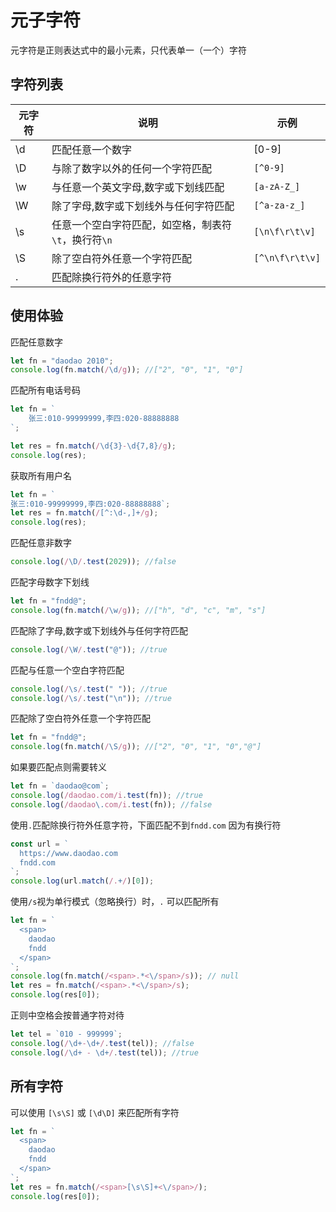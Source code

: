 # 元子字符

元字符是正则表达式中的最小元素，只代表单一（一个）字符

## 字符列表

| 元字符 | 说明                                                 | 示例            |
| ------ | ---------------------------------------------------- | --------------- |
| \d     | 匹配任意一个数字                                     | [0-9]           |
| \D     | 与除了数字以外的任何一个字符匹配                     | `[^0-9]`        |
| \w     | 与任意一个英文字母,数字或下划线匹配                  | `[a-zA-Z_]`     |
| \W     | 除了字母,数字或下划线外与任何字符匹配                | `[^a-za-z_]`    |
| \s     | 任意一个空白字符匹配，如空格，制表符`\t`，换行符`\n` | `[\n\f\r\t\v]`  |
| \S     | 除了空白符外任意一个字符匹配                         | `[^\n\f\r\t\v]` |
| .      | 匹配除换行符外的任意字符                             |                 |

## 使用体验

匹配任意数字

```js
let fn = "daodao 2010";
console.log(fn.match(/\d/g)); //["2", "0", "1", "0"]
```

匹配所有电话号码

```js
let fn = `
	张三:010-99999999,李四:020-88888888
`;

let res = fn.match(/\d{3}-\d{7,8}/g);
console.log(res);
```

获取所有用户名

```js
let fn = `
张三:010-99999999,李四:020-88888888`;
let res = fn.match(/[^:\d-,]+/g);
console.log(res);
```

匹配任意非数字

```js
console.log(/\D/.test(2029)); //false
```

匹配字母数字下划线

```js
let fn = "fndd@";
console.log(fn.match(/\w/g)); //["h", "d", "c", "m", "s"]
```

匹配除了字母,数字或下划线外与任何字符匹配

```js
console.log(/\W/.test("@")); //true
```

匹配与任意一个空白字符匹配

```js
console.log(/\s/.test(" ")); //true
console.log(/\s/.test("\n")); //true
```

匹配除了空白符外任意一个字符匹配

```js
let fn = "fndd@";
console.log(fn.match(/\S/g)); //["2", "0", "1", "0","@"]
```

如果要匹配点则需要转义

```js
let fn = `daodao@com`;
console.log(/daodao.com/i.test(fn)); //true
console.log(/daodao\.com/i.test(fn)); //false
```

使用`.`匹配除换行符外任意字符，下面匹配不到`fndd.com` 因为有换行符

```js
const url = `
  https://www.daodao.com
  fndd.com
`;
console.log(url.match(/.+/)[0]);
```

使用`/s`视为单行模式（忽略换行）时，`.` 可以匹配所有

```js
let fn = `
  <span>
    daodao
    fndd
  </span>
`;
console.log(fn.match(/<span>.*<\/span>/s)); // null
let res = fn.match(/<span>.*<\/span>/s);
console.log(res[0]);
```

正则中空格会按普通字符对待

```js
let tel = `010 - 999999`;
console.log(/\d+-\d+/.test(tel)); //false
console.log(/\d+ - \d+/.test(tel)); //true
```

## 所有字符

可以使用 `[\s\S]` 或 `[\d\D]` 来匹配所有字符

```js
let fn = `
  <span>
    daodao
    fndd
  </span>
`;
let res = fn.match(/<span>[\s\S]+<\/span>/);
console.log(res[0]);
```
